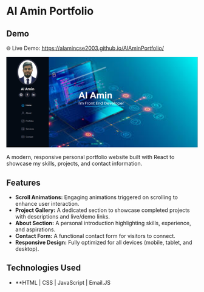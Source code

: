 # Al Amin Portfolio

## Demo

🌐 Live Demo: https://alamincse2003.github.io/AlAminPortfolio/

![alt text](image-1.png)

A modern, responsive personal portfolio website built with React to showcase my skills, projects, and contact information.

## Features

- **Scroll Animations:** Engaging animations triggered on scrolling to enhance user interaction.
- **Project Gallery:** A dedicated section to showcase completed projects with descriptions and live/demo links.
- **About Section:** A personal introduction highlighting skills, experience, and aspirations.
- **Contact Form:** A functional contact form for visitors to connect.
- **Responsive Design:** Fully optimized for all devices (mobile, tablet, and desktop).

## Technologies Used

- \*\*HTML | CSS | JavaScript | Email.JS
